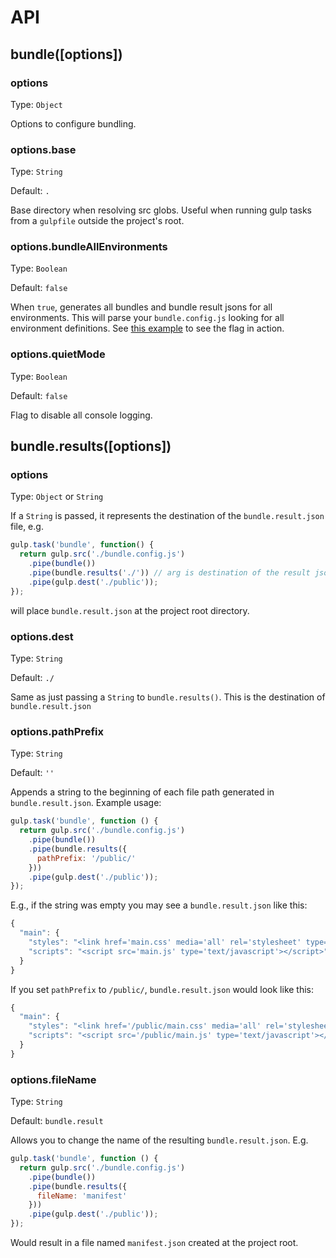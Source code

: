 # API

## bundle([options])

### options

Type: `Object`

Options to configure bundling.

### options.base

Type: `String`

Default: `.`

Base directory when resolving src globs. Useful when running gulp tasks from a `gulpfile` outside the project's root.

### options.bundleAllEnvironments

Type: `Boolean`

Default: `false`

When `true`, generates all bundles and bundle result jsons for all environments.
This will parse your `bundle.config.js` looking for all environment definitions.
See [this example](../examples/bundle-all-environments) to see the flag in action.

### options.quietMode

Type: `Boolean`

Default: `false`

Flag to disable all console logging.

## bundle.results([options])

### options

Type: `Object` or `String`

If a `String` is passed, it represents the destination of the `bundle.result.json` file, e.g.

```js
gulp.task('bundle', function() {
  return gulp.src('./bundle.config.js')
    .pipe(bundle())
    .pipe(bundle.results('./')) // arg is destination of the result json file
    .pipe(gulp.dest('./public'));
});
```

will place `bundle.result.json` at the project root directory.

### options.dest

Type: `String`

Default: `./`

Same as just passing a `String` to `bundle.results()`. This is the destination of `bundle.result.json`

### options.pathPrefix

Type: `String`

Default: `''`

Appends a string to the beginning of each file path generated in `bundle.result.json`. Example usage:

```js
gulp.task('bundle', function () {
  return gulp.src('./bundle.config.js')
    .pipe(bundle())
    .pipe(bundle.results({
      pathPrefix: '/public/'
    }))
    .pipe(gulp.dest('./public'));
});
```

E.g., if the string was empty you may see a `bundle.result.json` like this:

```js
{
  "main": {
    "styles": "<link href='main.css' media='all' rel='stylesheet' type='text/css'/>",
    "scripts": "<script src='main.js' type='text/javascript'></script>"
  }
}
```

If you set `pathPrefix` to `/public/`, `bundle.result.json` would look like this:

```js
{
  "main": {
    "styles": "<link href='/public/main.css' media='all' rel='stylesheet' type='text/css'/>",
    "scripts": "<script src='/public/main.js' type='text/javascript'></script>"
  }
}
```

### options.fileName

Type: `String`

Default: `bundle.result`

Allows you to change the name of the resulting `bundle.result.json`. E.g.

```js
gulp.task('bundle', function () {
  return gulp.src('./bundle.config.js')
    .pipe(bundle())
    .pipe(bundle.results({
      fileName: 'manifest'
    }))
    .pipe(gulp.dest('./public'));
});
```

Would result in a file named `manifest.json` created at the project root.